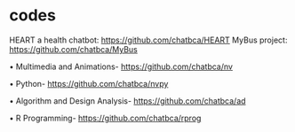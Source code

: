 # codes
HEART a health chatbot: https://github.com/chatbca/HEART
MyBus project:  https://github.com/chatbca/MyBus

•	Multimedia and Animations- https://github.com/chatbca/nv

•	Python- https://github.com/chatbca/nvpy

•	Algorithm and Design Analysis- https://github.com/chatbca/ad

•	R Programming- https://github.com/chatbca/rprog
